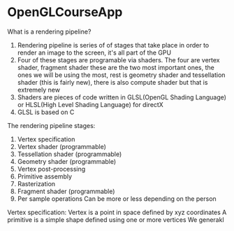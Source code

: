 # OpenGLCourseApp

What is a rendering pipeline?
1. Rendering pipeline is series of of stages that take place in order to render an image to the screen, it's all part of the GPU
2. Four of these stages are programable via shaders. The four are vertex shader, fragment shader these are the two most important ones, the ones we will be using the most, rest is geometry shader and tessellation shader (this is fairly new), there is also compute shader but that is extremely new
3. Shaders are pieces of code written in GLSL(OpenGL Shading Language) or HLSL(High Level Shading Language) for directX
4. GLSL is based on C

The rendering pipeline stages:
1. Vertex specification
2. Vertex shader (programmable)
3. Tessellation shader (programmable)
4. Geometry shader (programmable)
5. Vertex post-processing
6. Primitive assembly
7. Rasterization
8. Fragment shader (programmable)
9. Per sample operations
Can be more or less depending on the person

Vertex specification:
Vertex is a point in space defined by xyz coordinates
A primitive is a simple shape defined using one or more vertices
We generakl